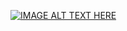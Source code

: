 [![IMAGE ALT TEXT HERE](https://img.youtube.com/vi/L3wKbFdyuh8/0.jpg)](https://www.youtube.com/watch?v=L3wKbFdyuh8)
